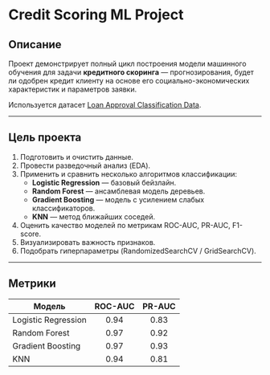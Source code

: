 # Credit Scoring ML Project

## Описание
Проект демонстрирует полный цикл построения модели машинного обучения для задачи **кредитного скоринга** — прогнозирования, будет ли одобрен кредит клиенту на основе его социально-экономических характеристик и параметров заявки.

Используется датасет [Loan Approval Classification Data](https://www.kaggle.com/datasets/taweilo/loan-approval-classification-data).

---

## Цель проекта
1. Подготовить и очистить данные.  
2. Провести разведочный анализ (EDA).  
3. Применить и сравнить несколько алгоритмов классификации:
   - **Logistic Regression** — базовый бейзлайн.  
   - **Random Forest** — ансамблевая модель деревьев.  
   - **Gradient Boosting** — модель с усилением слабых классификаторов.  
   - **KNN** — метод ближайших соседей.  
4. Оценить качество моделей по метрикам ROC-AUC, PR-AUC, F1-score.  
5. Визуализировать важность признаков.  
6. Подобрать гиперпараметры (RandomizedSearchCV / GridSearchCV).  

---

## Метрики

| Модель              | ROC-AUC | PR-AUC |
| ------------------- | :-----: | :----: |
| Logistic Regression |   0.94  |  0.83  |
| Random Forest       |   0.97  |  0.92  |
| Gradient Boosting   |   0.97  |  0.93  |
| KNN                 |   0.94  |  0.81  |
